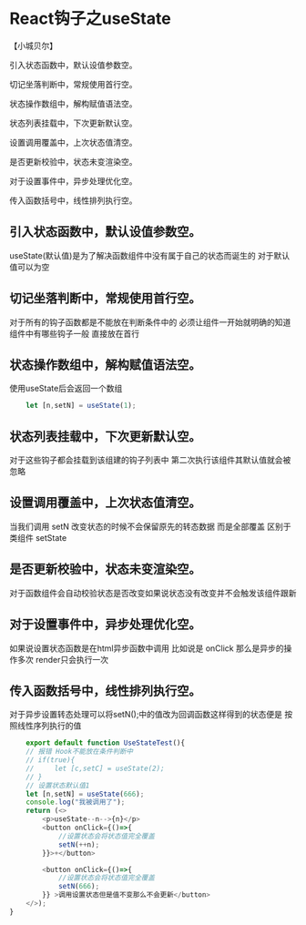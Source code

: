 # React钩子之useState

【小城贝尔】

引入状态函数中，默认设值参数空。

切记坐落判断中，常规使用首行空。

状态操作数组中，解构赋值语法空。

状态列表挂载中，下次更新默认空。

设置调用覆盖中，上次状态值清空。

是否更新校验中，状态未变渲染空。

对于设置事件中，异步处理优化空。

传入函数括号中，线性排列执行空。

## 引入状态函数中，默认设值参数空。
   useState(默认值)是为了解决函数组件中没有属于自己的状态而诞生的
   对于默认值可以为空
## 切记坐落判断中，常规使用首行空。
   对于所有的钩子函数都是不能放在判断条件中的
   必须让组件一开始就明确的知道组件中有哪些钩子一般
   直接放在首行
## 状态操作数组中，解构赋值语法空。
   使用useState后会返回一个数组
```js
    let [n,setN] = useState(1);
```
## 状态列表挂载中，下次更新默认空。
   对于这些钩子都会挂载到该组建的钩子列表中
   第二次执行该组件其默认值就会被忽略
## 设置调用覆盖中，上次状态值清空。
   当我们调用 setN 改变状态的时候不会保留原先的转态数据
   而是全部覆盖 区别于 类组件 setState
## 是否更新校验中，状态未变渲染空。
   对于函数组件会自动校验状态是否改变如果说状态没有改变并不会触发该组件跟新
## 对于设置事件中，异步处理优化空。
   如果说设置状态函数是在html异步函数中调用
   比如说是 onClick 那么是异步的操作多次 render只会执行一次
## 传入函数括号中，线性排列执行空。
   对于异步设置转态处理可以将setN();中的值改为回调函数这样得到的状态便是
   按照线性序列执行的值
```js
    export default function UseStateTest(){
    // 报错 Hook不能放在条件判断中
    // if(true){
    //     let [c,setC] = useState(2);
    // }
    // 设置状态默认值1
    let [n,setN] = useState(666);
    console.log("我被调用了");
    return (<>
        <p>useState--n-->{n}</p>
        <button onClick={()=>{
            //设置状态会将状态值完全覆盖
            setN(++n);
        }}>+</button>

        <button onClick={()=>{
            //设置状态会将状态值完全覆盖
            setN(666);
        }} >调用设置状态但是值不变那么不会更新</button>
    </>);
}

```
   